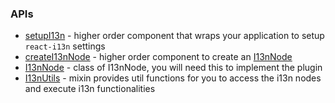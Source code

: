### APIs

 * [setupI13n](./setupI13n.md) - higher order component that wraps your application to setup `react-i13n` settings
 * [createI13nNode](./createI13nNode.md) - higher order component to create an [I13nNode](./I13nNode.md)
 * [I13nNode](./I13nNode.md) - class of I13nNode, you will need this to implement the plugin
 * [I13nUtils](./I13nUtils.md) - mixin provides util functions for you to access the i13n nodes and execute i13n functionalities
